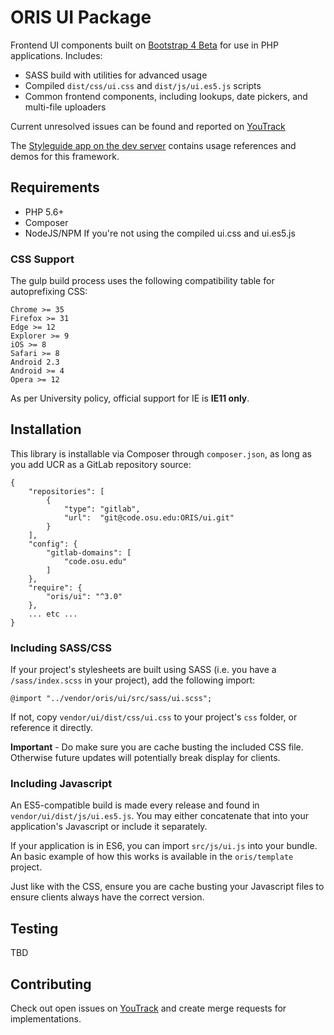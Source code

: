 # ORIS UI Package

Frontend UI components built on [Bootstrap 4 Beta](https://getbootstrap.com/docs/4.0/getting-started/introduction/) for use in PHP applications. Includes:
* SASS build with utilities for advanced usage
* Compiled `dist/css/ui.css` and `dist/js/ui.es5.js` scripts
* Common frontend components, including lookups, date pickers, and multi-file uploaders

Current unresolved issues can be found and reported on [YouTrack](https://ordevsvc01.rf.ohio-state.edu/youtrack/issues?q=project%3A+%7BPHP+Framework%7D+component%3A+ORIS%5CUI+%23Unresolved+)

The [Styleguide app on the dev server](https://orwebdev02.rf.ohio-state.edu/styleguide) contains usage references and demos for this framework.

## Requirements
* PHP 5.6+
* Composer
* NodeJS/NPM If you're not using the compiled ui.css and ui.es5.js

### CSS Support
The gulp build process uses the following compatibility table for autoprefixing CSS:
```
Chrome >= 35
Firefox >= 31
Edge >= 12
Explorer >= 9
iOS >= 8
Safari >= 8
Android 2.3
Android >= 4
Opera >= 12
```

As per University policy, official support for IE is **IE11 only**.

## Installation
This library is installable via Composer through `composer.json`, as long as you add UCR as a GitLab repository source:

```
{
    "repositories": [
        {
            "type": "gitlab",
            "url":  "git@code.osu.edu:ORIS/ui.git"
        }
    ],
    "config": {
        "gitlab-domains": [
            "code.osu.edu"
        ]
    },
    "require": {
        "oris/ui": "^3.0"
    },
    ... etc ...
}
```

### Including SASS/CSS
If your project's stylesheets are built using SASS (i.e. you have a `/sass/index.scss` in your project), add the following import:
```
@import "../vendor/oris/ui/src/sass/ui.scss";
```

If not, copy `vendor/ui/dist/css/ui.css` to your project's `css` folder, or reference it directly.

**Important** - Do make sure you are cache busting the included CSS file. Otherwise future updates will potentially break display for clients.

### Including Javascript
An ES5-compatible build is made every release and found in `vendor/ui/dist/js/ui.es5.js`. You may either concatenate that into your application's Javascript or include it separately.

If your application is in ES6, you can import `src/js/ui.js` into your bundle. An basic example of how this works is available in the `oris/template` project.

Just like with the CSS, ensure you are cache busting your Javascript files to ensure clients always have the correct version.

## Testing

TBD

## Contributing

Check out open issues on [YouTrack](https://ordevsvc01.rf.ohio-state.edu/youtrack/issues?q=project%3A+%7BPHP+Framework%7D+component%3A+ORIS%5CUI+%23Unresolved+) and create merge requests for implementations.


